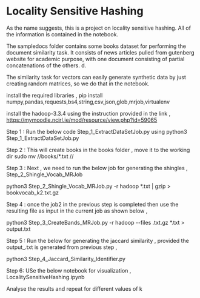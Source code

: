 # Locality Sensitive Hashing

As the name suggests, this is a project on locality sensitive hashing. All of the information is contained in the notebook.

The sampledocs folder contains some books dataset for performing the document similarity task. It consists of news articles pulled from gutenberg website for academic purpose, with one document consisting of partial concatenations of the others. d.

The similarity task for vectors can easily generate synthetic data by just creating random matrices, so we do that in the notebook.

install the required libraries ,
pip install numpy,pandas,requests,bs4,string,csv,json,glob,mrjob,virtualenv

install the hadoop-3.3.4 using the instruction provided in the link ,
https://mymoodle.ncirl.ie/mod/resource/view.php?id=59065

Step 1 : Run the below code Step_1_ExtractDataSetJob.py using
python3 Step_1_ExtractDataSetJob.py
 
Step 2 : This will create books in the books folder , move it to the working dir
sudo mv /<wdir>/books/*.txt /<wdir>/

Step 3 : Next , we need to run the below job for generating the shingles , Step_2_Shingle_Vocab_MRJob

python3 Step_2_Shingle_Vocab_MRJob.py -r hadoop *.txt | gzip > bookvocab_k2.txt.gz

Step 4 : once the job2 in the previous step is completed then use the resulting file as input in the current job as shown below ,

python3 Step_3_CreateBands_MRJob.py -r hadoop --files <vocabfile>.txt.gz *.txt > output.txt

Step 5 : Run the below for generating the jaccard similarity , provided the output_<kvalue>.txt is generated from previous step ,

python3 Step_4_Jaccard_Similarity_Identifier.py


Step 6: USe the below notebook for visualization , LocalitySensitiveHashing.ipynb


Analyse the results and repeat for different values of k
